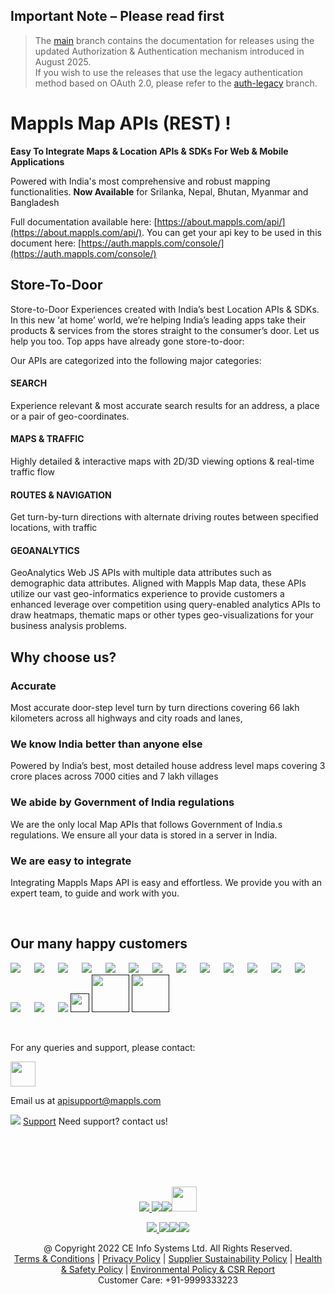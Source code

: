 ﻿
## **Important Note** – Please read first

> The [main](https://github.com/mappls-api/mappls-rest-apis/tree/main) branch contains the documentation for releases using the updated Authorization & Authentication mechanism introduced in August 2025.  
> If you wish to use the releases that use the legacy authentication method based on OAuth 2.0, please refer to the [auth-legacy](https://github.com/mappls-api/mappls-rest-apis/tree/auth-legacy) branch.


# Mappls Map APIs (REST) !

**Easy To Integrate Maps & Location APIs & SDKs For Web & Mobile Applications**

Powered with India's most comprehensive and robust mapping functionalities.
**Now Available**  for Srilanka, Nepal, Bhutan, Myanmar and Bangladesh

Full documentation available here: [https://about.mappls.com/api/](https://about.mappls.com/api/). 
You can get your api key to be used in this document here: [https://auth.mappls.com/console/](https://auth.mappls.com/console/)

## Store-To-Door

Store-to-Door Experiences created with India’s best Location APIs & SDKs.
In this new ‘at home’ world, we’re helping India’s leading apps take their products & services from the stores straight to the consumer’s door. Let us help you too.
Top apps have already gone store-to-door: 

Our APIs are categorized into the following major categories: 

#### SEARCH
Experience relevant & most accurate search results for an address, a place or a pair of geo-coordinates.

#### MAPS & TRAFFIC
Highly detailed & interactive maps with 2D/3D viewing options &  real-time traffic flow

#### ROUTES & NAVIGATION
Get turn-by-turn directions with alternate driving routes between specified locations, with traffic

#### GEOANALYTICS
GeoAnalytics Web JS APIs with multiple data attributes such as demographic data attributes. 
Aligned with Mappls Map data, these APIs utilize our vast geo-informatics experience to provide customers a enhanced leverage over competition using query-enabled analytics APIs to draw heatmaps, thematic maps or other types geo-visualizations for your business analysis problems.

## Why choose us?

### Accurate

Most accurate door-step level turn by turn directions covering 66 lakh kilometers across all highways and city roads and lanes,

### We know India better than anyone else

Powered by India’s best, most detailed house address level maps covering 3 crore places across 7000 cities and 7 lakh villages

### We abide by Government of India regulations

We are the only local Map APIs that follows Government of India.s regulations. We ensure all your data is stored in a server in India.

### We are easy to integrate

Integrating Mappls Maps API is easy and effortless. We provide you with an expert team, to guide and work with you.

<br>



## Our many happy customers

![](https://about.mappls.com/api/api-assets/images/client_logo/phonepe-1.svg)  &emsp; ![](https://about.mappls.com/images/client_logo/amazon-a.svg)  &emsp; ![](https://about.mappls.com/api/api-assets/images/client_logo/boat-logo.svg)  &emsp; ![](https://about.mappls.com/api/api-assets/images/client_logo/hdfc-bank-vector-logo.svg)  &emsp; ![](https://about.mappls.com/api/api-assets/images/client_logo/hero.svg)  &emsp; ![](https://about.mappls.com/api/api-assets/images/client_logo/paytm.svg)  &emsp; ![](https://about.mappls.com/images/client_logo/mcdonalds-01.svg)  &emsp; ![](https://about.mappls.com/api/api-assets/images/client_logo/axis-bank.svg)  &emsp; ![](https://about.mappls.com/images/client_logo/honda.svg)  &emsp; ![](https://about.mappls.com/api/api-assets/images/client_logo/hyundai.svg)  &emsp; ![](https://about.mappls.com/api/api-assets/images/client_logo/state-bank-of-india-logo.svg)  &emsp; ![](https://about.mappls.com/images/client_logo/airtel.svg)  &emsp; ![](https://about.mappls.com/api/api-assets/images/client_logo/flipkart.svg)  &emsp; ![](https://about.mappls.com/api/api-assets/images/client_logo/bajaj.svg)  &emsp; ![](https://about.mappls.com/api/api-assets/images/client_logo/goods-and-service-tax-network.svg)  &emsp; ![](https://cdn-public.mappls.com/about-mappls/assets/images/client_logo/maruti-suzuki-logo.svg)  [<img src="https://about.mappls.com/images/original/avis_logo-01.svg" height="30"/>]()    [<img src="https://about.mappls.com/images/client_logo/CBDT.svg" height="60"/>]()   [<img src="https://about.mappls.com/images/client_logo/finance.png" height="60"/> </p>]()

<br>

For any queries and support, please contact: 

[<img src="https://about.mappls.com/images/mappls-logo.svg" height="40"/> </p>](https://about.mappls.com/api/)
Email us at [apisupport@mappls.com](mailto:apisupport@mappls.com)


![](https://www.mapmyindia.com/api/img/icons/support.png)
[Support](https://about.mappls.com/contact/)
Need support? contact us!

<br></br>
<br></br>

[<p align="center"> <img src="https://www.mapmyindia.com/api/img/icons/stack-overflow.png"/> ](https://stackoverflow.com/questions/tagged/mappls-api)[![](https://www.mapmyindia.com/api/img/icons/blog.png)](https://about.mappls.com/blog/)[![](https://www.mapmyindia.com/api/img/icons/gethub.png)](https://github.com/Mappls-api)[<img src="https://mmi-api-team.s3.ap-south-1.amazonaws.com/API-Team/npm-logo.one-third%5B1%5D.png" height="40"/> </p>](https://www.npmjs.com/org/mapmyindia) 



[<p align="center"> <img src="https://www.mapmyindia.com/june-newsletter/icon4.png"/> ](https://www.facebook.com/Mapplsofficial)[![](https://www.mapmyindia.com/june-newsletter/icon2.png)](https://twitter.com/mappls)[![](https://www.mapmyindia.com/newsletter/2017/aug/llinkedin.png)](https://www.linkedin.com/company/mappls/)[![](https://www.mapmyindia.com/june-newsletter/icon3.png)](https://www.youtube.com/channel/UCAWvWsh-dZLLeUU7_J9HiOA)




<div align="center">@ Copyright 2022 CE Info Systems Ltd. All Rights Reserved.</div>

<div align="center"> <a href="https://about.mappls.com/api/terms-&-conditions">Terms & Conditions</a> | <a href="https://about.mappls.com/about/privacy-policy">Privacy Policy</a> | <a href="https://about.mappls.com/pdf/mapmyIndia-sustainability-policy-healt-labour-rules-supplir-sustainability.pdf">Supplier Sustainability Policy</a> | <a href="https://about.mappls.com/pdf/Health-Safety-Management.pdf">Health & Safety Policy</a> | <a href="https://about.mappls.com/pdf/Environment-Sustainability-Policy-CSR-Report.pdf">Environmental Policy & CSR Report</a>

<div align="center">Customer Care: +91-9999333223</div>